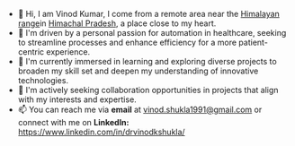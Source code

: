 - 👋 Hi, I am Vinod Kumar, I come from a remote area near the [Himalayan range](https://www.google.com/search?q=Himalyan+Range&tbm=isch&ved=2ahUKEwiq5IzCnO2CAxWakIkEHaKFALUQ2-cCegQIABAA&oq=Himalyan+Range&gs_lcp=CgNpbWcQAzIFCAAQgAQyBQgAEIAEMgYIABAIEB4yCQgAEIAEEBgQCjIJCAAQgAQQGBAKMgkIABCABBAYEAo6BAgjECc6CggAEIAEEIoFEEM6CAgAEIAEELEDOg0IABCABBCKBRCxAxBDUNjNBljg6AZg1eoGaAJwAHgAgAHWAYgBwhCSAQY0LjExLjKYAQCgAQGqAQtnd3Mtd2l6LWltZ8ABAQ&sclient=img&ei=I0lpZerGI5qhptQPoouCqAs&bih=820&biw=1440&client=safari)in [Himachal Pradesh](https://www.google.com/search?q=himachal+pradesh+tourism&tbm=isch&ved=2ahUKEwjZyrHfme2CAxWzj4kEHXBfB2YQ2-cCegQIABAA&oq=Himachal+Pradesh&gs_lcp=CgNpbWcQARgCMg0IABCABBCKBRCxAxBDMgoIABCABBCKBRBDMgoIABCABBCKBRBDMgoIABCABBCKBRBDMgoIABCABBCKBRBDMgoIABCABBCKBRBDMgoIABCABBCKBRBDMgoIABCABBCKBRBDMgoIABCABBCKBRBDMgoIABCABBCKBRBDUABYAGCkFmgAcAB4AIABtAKIAbQCkgEDMy0xmAEAqgELZ3dzLXdpei1pbWfAAQE&sclient=img&ei=O0ZpZZnBKrOfptQP8L6dsAY&bih=820&biw=1440&client=safari), a place close to my heart.
- 👀 I'm driven by a personal passion for automation in healthcare, seeking to streamline processes and enhance efficiency for a more patient-centric experience.
- 🌱 I'm currently immersed in learning and exploring diverse projects to broaden my skill set and deepen my understanding of innovative technologies.
- 💞️ I'm actively seeking collaboration opportunities in projects that align with my interests and expertise.
- 📫 You can reach me via **email** at vinod.shukla1991@gmail.com or connect with me on **LinkedIn:** https://www.linkedin.com/in/drvinodkshukla/

<!---
VinodkumarShukla/VinodkumarShukla is a ✨ special ✨ repository because its `README.md` (this file) appears on your GitHub profile.
You can click the Preview link to take a look at your changes.
--->
